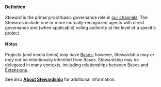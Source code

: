 #### Definition

*Steward* is the primary/root/basic governance role in [our channels](https://github.com/gcassel/IO/blob/main/terms/our-channels.md).  The Stewards include one or more mutually-recognized agents with direct governance and (when applicable) voting authority at the level of a specific [project](https://github.com/gcassel/IO/blob/main/terms/project.md).

#### Notes

Projects (and media items) *may* have [Bases](https://github.com/gcassel/IO/blob/main/terms/base.md); however, Stewardship *may or may not* be intentionally inherited from Bases.  Stewardship may be delegated in many contexts, including relationships between Bases and [Extensions](https://github.com/gcassel/IO/blob/main/terms/extension.md).

See also **[About Stewardship](https://docs.google.com/document/d/18ynvj5E2D3ic1717oWMAUMd6TmhJxAzKtZ-A0BSaXBM/edit?usp=sharing)** for additional information.
